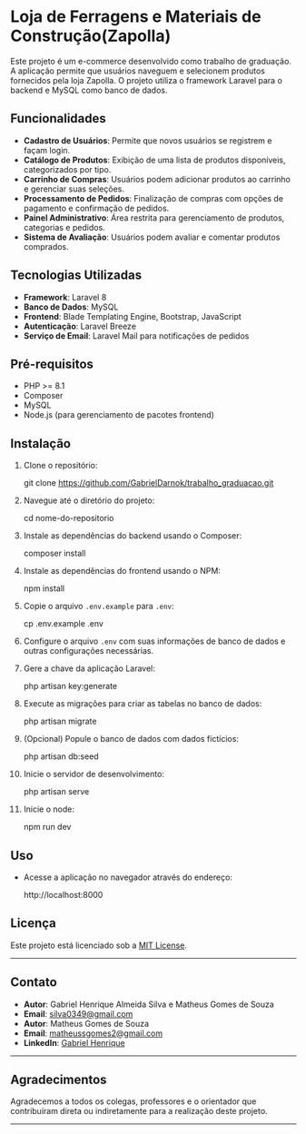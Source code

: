 # Loja de Ferragens e Materiais de Construção(Zapolla)

Este projeto é um e-commerce desenvolvido como trabalho de graduação. A aplicação permite que usuários naveguem e selecionem produtos fornecidos pela loja Zapolla. O projeto utiliza o framework Laravel para o backend e MySQL como banco de dados.

## Funcionalidades

- **Cadastro de Usuários**: Permite que novos usuários se registrem e façam login.
- **Catálogo de Produtos**: Exibição de uma lista de produtos disponíveis, categorizados por tipo.
- **Carrinho de Compras**: Usuários podem adicionar produtos ao carrinho e gerenciar suas seleções.
- **Processamento de Pedidos**: Finalização de compras com opções de pagamento e confirmação de pedidos.
- **Painel Administrativo**: Área restrita para gerenciamento de produtos, categorias e pedidos.
- **Sistema de Avaliação**: Usuários podem avaliar e comentar produtos comprados.

## Tecnologias Utilizadas

- **Framework**: Laravel 8
- **Banco de Dados**: MySQL
- **Frontend**: Blade Templating Engine, Bootstrap, JavaScript
- **Autenticação**: Laravel Breeze
- **Serviço de Email**: Laravel Mail para notificações de pedidos

## Pré-requisitos

- PHP >= 8.1
- Composer
- MySQL
- Node.js (para gerenciamento de pacotes frontend)

## Instalação

1. Clone o repositório:

    git clone https://github.com/GabrielDarnok/trabalho_graduacao.git
    

2. Navegue até o diretório do projeto:
    
    cd nome-do-repositorio
    

3. Instale as dependências do backend usando o Composer:
    
    composer install
    

4. Instale as dependências do frontend usando o NPM:
    
    npm install
    

5. Copie o arquivo `.env.example` para `.env`:
    
    cp .env.example .env
    

6. Configure o arquivo `.env` com suas informações de banco de dados e outras configurações necessárias.

7. Gere a chave da aplicação Laravel:
    
    php artisan key:generate
    

8. Execute as migrações para criar as tabelas no banco de dados:
    
    php artisan migrate
    

9. (Opcional) Popule o banco de dados com dados fictícios:
    
    php artisan db:seed
    

10. Inicie o servidor de desenvolvimento:
    
    php artisan serve
    
11. Inicie o node:
    
    npm run dev

## Uso

- Acesse a aplicação no navegador através do endereço:
  
  http://localhost:8000
  
## Licença

Este projeto está licenciado sob a [MIT License](LICENSE).

---

## Contato

- **Autor**: Gabriel Henrique Almeida Silva e Matheus Gomes de Souza
- **Email**: silva0349@gmail.com
- **Autor**: Matheus Gomes de Souza
- **Email**: matheussgomes2@gmail.com
- **LinkedIn**: [Gabriel Henrique](https://www.linkedin.com/in/gabriel-henrique-54049a215/)

---

## Agradecimentos

Agradecemos a todos os colegas, professores e o orientador que contribuíram direta ou indiretamente para a realização deste projeto.

---